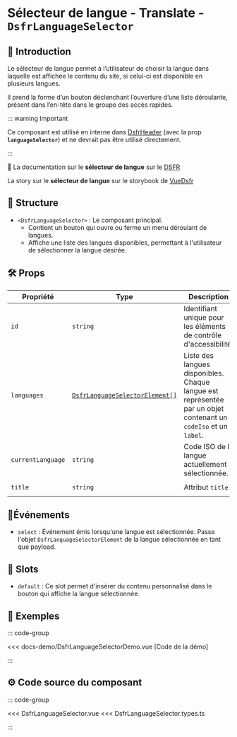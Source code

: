 # Sélecteur de langue - Translate - `DsfrLanguageSelector`

## 🌟 Introduction

Le sélecteur de langue permet à l’utilisateur de choisir la langue dans laquelle est affichée le contenu du site, si celui-ci est disponible en plusieurs langues.

Il prend la forme d’un bouton déclenchant l’ouverture d’une liste déroulante, présent dans l’en-tête dans le groupe des accès rapides.

::: warning Important

Ce composant est utilisé en interne dans [DsfrHeader](/composants/DsfrHeader) (avec la prop **`languageSelector`**) et ne devrait pas être utilisé directement.

:::

🏅 La documentation sur le **sélecteur de langue** sur le [DSFR](https://www.systeme-de-design.gouv.fr/version-courante/fr/composants/selecteur-de-langue)

<VIcon name="vi-file-type-storybook" /> La story sur le **sélecteur de langue** sur le storybook de [VueDsfr](https://storybook.vue-ds.fr/?path=/docs/composants-dsfrlanguageselector--docs)

## 📐 Structure

- `<DsfrLanguageSelector>` : Le composant principal.
  - Contient un bouton qui ouvre ou ferme un menu déroulant de langues.
  - Affiche une liste des langues disponibles, permettant à l'utilisateur de sélectionner la langue désirée.

## 🛠️ Props

| Propriété         | Type                          | Description                                                                                                  | Valeur par défaut         |
|-------------------|-------------------------------|--------------------------------------------------------------------------------------------------------------|---------------------------|
| `id`              | `string`                      | Identifiant unique pour les éléments de contrôle d'accessibilité.                                            | `useRandomId('language-selector')` |
| `languages`       | [`DsfrLanguageSelectorElement[]`](/types#dsfrlanguageselector) | Liste des langues disponibles. Chaque langue est représentée par un objet contenant un `codeIso` et un `label`. | `[]`                      |
| `currentLanguage` | `string`                      | Code ISO de la langue actuellement sélectionnée.                                                             | `'fr'`                    |
| `title`           | `string`                      | Attribut `title`                                                                                             | `'Sélectionner une langue'`                    |

## 📡Événements

- `select` : Événement émis lorsqu'une langue est sélectionnée. Passe l'objet `DsfrLanguageSelectorElement` de la langue sélectionnée en tant que payload.

## 🧩 Slots

- `default` : Ce slot permet d'insérer du contenu personnalisé dans le bouton qui affiche la langue sélectionnée.

## 📝 Exemples

::: code-group

<Story data-title="Démo" min-h="720px">
  <DsfrLanguageSelectorDemo />
</Story>

<<< docs-demo/DsfrLanguageSelectorDemo.vue [Code de la démo]

:::

## ⚙️ Code source du composant

::: code-group

<<< DsfrLanguageSelector.vue
<<< DsfrLanguageSelector.types.ts

:::

<script setup lang="ts">
import DsfrLanguageSelectorDemo from './docs-demo/DsfrLanguageSelectorDemo.vue'
</script>
